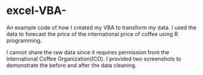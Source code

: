# excel-VBA-
An example code of how I created my VBA to transform my data. 
I used the data to forecast the price of the international price of coffee using R programming.

I cannot share the raw data since it requires permission from the International Coffee Organization(ICO). I provided two screenshots to demonstrate the before and after the data cleaning. 
